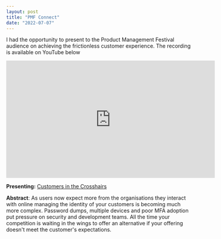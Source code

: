 ```yaml
---
layout: post
title: "PMF Connect"
date: "2022-07-07"
---
```


I had the opportunity to present to the Product Management Festival audience on achieving the frictionless customer experience. The recording is available on YouTube below
<div class="video-wrap">
    <div class="video-container">
        <iframe width="560" height="315" src="https://www.youtube.com/embed/wqVjO-h53BI" title="YouTube video player" frameborder="0" allow="accelerometer; autoplay; clipboard-write; encrypted-media; gyroscope; picture-in-picture" allowfullscreen></iframe>
    </div>
</div>


**Presenting:** [Customers in the Crosshairs](https://speakerdeck.com/andymarch/customers-in-the-crosshairs)

**Abstract**: As users now expect more from the organisations they interact with online managing the identity of your customers is becoming much more complex. Password dumps, multiple devices and poor MFA adoption put pressure on security and development teams. All the time your competition is waiting in the wings to offer an alternative if your offering doesn't meet the customer's expectations.
